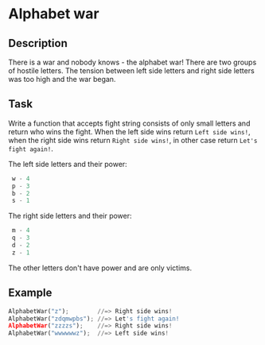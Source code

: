 # Alphabet war

## Description

There is a war and nobody knows - the alphabet war!
There are two groups of hostile letters. The tension between left side letters and right side letters was too high and the war began.

## Task

Write a function that accepts fight string consists of only small letters and return who wins the fight. When the left side wins return `Left side wins!`, when the right side wins return `Right side wins!`, in other case return `Let's fight again!`.

The left side letters and their power:

```python
 w - 4
 p - 3
 b - 2
 s - 1
 ```

The right side letters and their power:

```python
 m - 4
 q - 3
 d - 2
 z - 1
 ```

The other letters don't have power and are only victims.

## Example

```python
AlphabetWar("z");        //=> Right side wins!
AlphabetWar("zdqmwpbs"); //=> Let's fight again!
AlphabetWar("zzzzs");    //=> Right side wins!
AlphabetWar("wwwwwwz");  //=> Left side wins!
```
